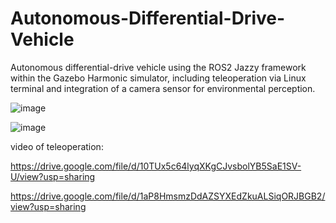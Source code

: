 # Autonomous-Differential-Drive-Vehicle

Autonomous differential-drive vehicle using the ROS2 Jazzy framework within the Gazebo Harmonic
simulator, including teleoperation via Linux terminal and integration of a camera sensor for environmental
perception.

![image](https://github.com/user-attachments/assets/3e5e1513-1fce-4b5a-b1f2-aa2f4fe9172b)

![image](https://github.com/user-attachments/assets/a1daa6cc-d40f-4f33-a5fa-cb3bc1b219e8)





video of teleoperation:

https://drive.google.com/file/d/10TUx5c64lyqXKgCJvsbolYB5SaE1SV-U/view?usp=sharing

https://drive.google.com/file/d/1aP8HmsmzDdAZSYXEdZkuALSiqORJBGB2/view?usp=sharing 
